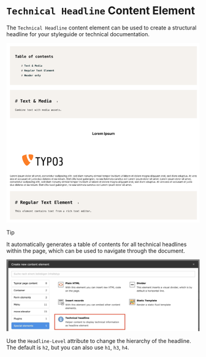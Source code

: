 # `Technical Headline` Content Element

The `Technical Headline` content element can be used to create a structural headline for your styleguide or technical documentation.

![technical-headline.png](Documentation/Images/technical-headline.png)

> [!TIP]
> It automatically generates a table of contents for all technical headlines within the page, which can be used to navigate through the document.

![ce-technical-headline.jpeg](Documentation/Images/ce-technical-headline.jpg)

Use the `Headline-Level` attribute to change the hierarchy of the headline. The default is `h2`, but you can also use `h1`, `h3`, `h4`.